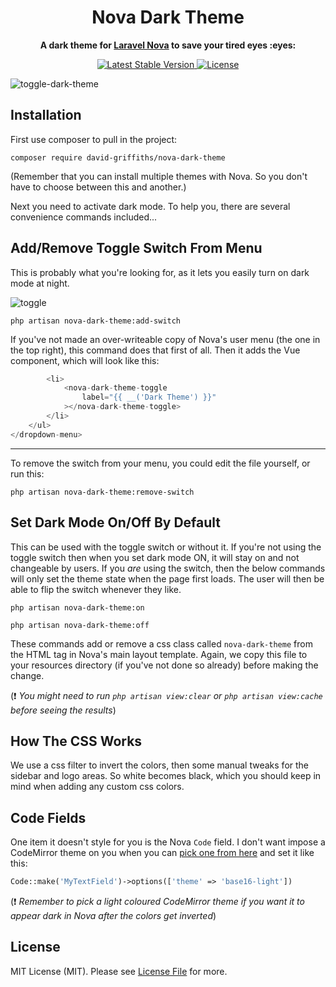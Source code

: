 <h1 align="center">
	Nova Dark Theme
</h1>

<p align="center">
	<strong>A dark theme for <a href="https://nova.laravel.com/">Laravel Nova</a> to save your tired eyes :eyes:</strong><br>
</p>

<p align="center">
  <a href="https://packagist.org/packages/david-griffiths/nova-dark-theme">
    <img src="https://poser.pugx.org/david-griffiths/nova-dark-theme/v/stable" alt="Latest Stable Version">
  </a>
  
  <a href="https://packagist.org/packages/david-griffiths/nova-dark-theme">
    <img src="https://poser.pugx.org/david-griffiths/nova-dark-theme/license" alt="License">
  </a>
</p>

![toggle-dark-theme](https://user-images.githubusercontent.com/1121864/52905434-20b50a80-3232-11e9-8755-4e7ea49ca771.gif)

Installation
----------

First use composer to pull in the project:

`composer require david-griffiths/nova-dark-theme`

(Remember that you can install multiple themes with Nova. So you don't have to choose between this and another.)

Next you need to activate dark mode. To help you, there are several convenience commands included...

Add/Remove Toggle Switch From Menu
----------

This is probably what you're looking for, as it lets you easily turn on dark mode at night.

![toggle](https://user-images.githubusercontent.com/1121864/52905532-6d4d1580-3233-11e9-9b30-e75625615db4.png) 

`php artisan nova-dark-theme:add-switch`

If you've not made an over-writeable copy of Nova's user menu (the one in the top right), this command does that first of all. Then it adds the Vue component, which will look like this:

```php
        <li>
            <nova-dark-theme-toggle
                label="{{ __('Dark Theme') }}"
            ></nova-dark-theme-toggle>
        </li>
    </ul>
</dropdown-menu>
```

---

To remove the switch from your menu, you could edit the file yourself, or run this:

`php artisan nova-dark-theme:remove-switch`

Set Dark Mode On/Off By Default
----------

This can be used with the toggle switch or without it. If you're not using the toggle switch then when you set dark mode ON, it will stay on and not changeable by users. If you _are_ using the switch, then the below commands will only set the theme state when the page first loads. The user will then be able to flip the switch whenever they like.

`php artisan nova-dark-theme:on`

`php artisan nova-dark-theme:off`

These commands add or remove a css class called `nova-dark-theme` from the HTML tag in Nova's main layout template.
Again, we copy this file to your resources directory (if you've not done so already) before making the change.

(:exclamation: _You might need to run `php artisan view:clear` or `php artisan view:cache` before seeing the results_)


How The CSS Works
----------

We use a css filter to invert the colors, then some manual tweaks for the sidebar and logo areas. So white becomes black, which you should keep in mind when adding any custom css colors.

Code Fields
----------

One item it doesn't style for you is the Nova `Code` field. I don't want impose a CodeMirror theme on you when you can [pick one from here](https://codemirror.net/demo/theme.html#default) and set it like this:

```php
Code::make('MyTextField')->options(['theme' => 'base16-light'])
```

(:exclamation: _Remember to pick a light coloured CodeMirror theme if you want it to appear dark in Nova after the colors get inverted_)


License
----------

MIT License (MIT). Please see [License File](LICENSE) for more.

